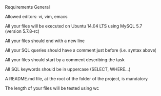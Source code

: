 Requirements
General

Allowed editors: vi, vim, emacs

All your files will be executed on Ubuntu 14.04 LTS using MySQL 5.7 (version 5.7.8-rc)

All your files should end with a new line

All your SQL queries should have a comment just before (i.e. syntax above)

All your files should start by a comment describing the task

All SQL keywords should be in uppercase (SELECT, WHERE…)

A README.md file, at the root of the folder of the project, is mandatory

The length of your files will be tested using wc
